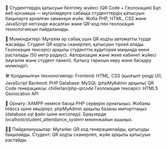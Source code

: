 📌 Студенттердің қатысуын белгілеу жүйесі (QR Code + Геолокация)
Бұл веб-қосымша — мұғалімдерге сабаққа студенттердің қатысуын бақылауға арналған заманауи жүйе. Жоба PHP, HTML, CSS және JavaScript негізінде жасалған және QR-код пен геолокация технологиясын пайдаланады.

🚀 Мүмкіндіктері:
Мұғалім әр сабақ үшін QR кодты автоматты түрде жасайды.
Студент QR кодты сканерлеп, қатысуын тіркей алады.
Геолокация тексерісі арқылы студенттің аудитория маңында екені расталады (50 метр радиус).
Авторизация және жеке кабинет жүйесі (мұғалім және студент панелі).
Қатысу тарихын көру және басқару мүмкіндігі.

🛠 Қолданылған технологиялар:
Frontend: HTML, CSS (қызғылт реңді UI), JavaScript
Backend: PHP
Database: MySQL (phpMyAdmin арқылы)
QR Code генерациясы: chillerlan/php-qrcode
Геолокация тексерісі: HTML5 Geolocation API

🔧 Орнату:
XAMPP немесе басқа PHP серверін орнатыңыз.
Жобаны htdocs ішіне көшіріңіз.
phpMyAdmin арқылы базаны импорттаңыз (database.sql файл ішіне енгізіледі).
Браузерде localhost/student_attendance_system мекенжайын ашыңыз.

🧑‍🏫 Пайдаланушылар:
Мұғалім: QR код генерациялайды, қатысуды бақылайды.
Студент: QR кодты сканерлеп, жүйе арқылы қатысуын растайды.
